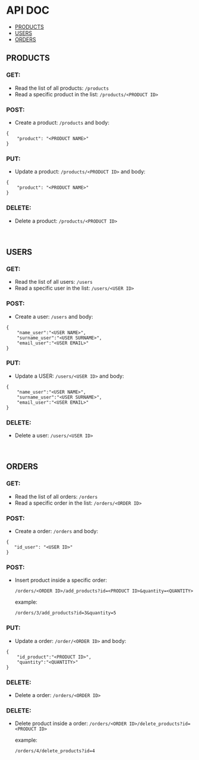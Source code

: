 # API DOC

- [PRODUCTS](#products)
- [USERS](#users)
- [ORDERS](#orders)
## PRODUCTS
### GET:

- Read the list of all products: `/products`
- Read a specific product in the list: `/products/<PRODUCT ID>`
     
### POST:

- Create a product: `/products` and body: 
``` 
{
    "product": "<PRODUCT NAME>"
}
```
### PUT:

- Update a product: `/products/<PRODUCT ID>` and body: 
``` 
{
    "product": "<PRODUCT NAME>"
}
```
### DELETE:

- Delete a product: `/products/<PRODUCT ID>`
  <br/><br/><br/>
## USERS 
### GET:

- Read the list of all users: `/users`
- Read a specific user in the list: `/users/<USER ID>`
     
### POST:

- Create a user: `/users` and body: 
``` 
{
    "name_user":"<USER NAME>",
    "surname_user":"<USER SURNAME>",
    "email_user":"<USER EMAIL>"
}
```
### PUT:

- Update a USER: `/users/<USER ID>` and body: 
``` 
{
    "name_user":"<USER NAME>",
    "surname_user":"<USER SURNAME>",
    "email_user":"<USER EMAIL>"
}
```
### DELETE:

- Delete a user: `/users/<USER ID>`
  <br/><br/><br/>
## ORDERS 
### GET:

- Read the list of all orders: `/orders`
- Read a specific order in the list: `/orders/<ORDER ID>`
     
### POST:

- Create a order: `/orders` and body: 
``` 
{
   "id_user": "<USER ID>"
}
```
### POST:

- Insert product inside a specific order: 
  
  `/orders/<ORDER ID>/add_products?id=<PRODUCT ID>&quantity=<QUANTITY>` 

  example:

  `/orders/3/add_products?id=3&quantity=5`

### PUT:

- Update a order: `/order/<ORDER ID>` and body: 
``` 
{
    "id_product":"<PRODUCT ID>",
    "quantity":"<QUANTITY>"
}
```
### DELETE:

- Delete a order: `/orders/<ORDER ID>`

### DELETE:

- Delete product inside a order: `/orders/<ORDER ID>/delete_products?id=<PRODUCT ID>`

     example:

     `/orders/4/delete_products?id=4`
<br/><br/><br/>

  
